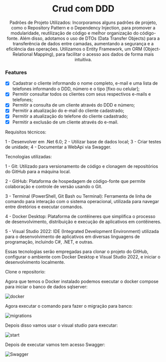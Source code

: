 <h1 align="center">Crud com DDD</h1>

<p align="center">Padrões de Projeto Utilizados: Incorporamos alguns padrões de projeto, como o Repository Pattern e o Dependency Injection, para promover a modularidade, reutilização de código e melhor organização do código-fonte. Além disso, adotamos o uso de DTOs (Data Transfer Objects) para a transferência de dados entre camadas, aumentando a segurança e a eficiência das operações. Utilizamos o Entity Framework, um ORM (Object-Relational Mapping), para facilitar o acesso aos dados de forma mais intuitiva.</p>


### Features

- [x] Cadastrar o cliente informando o nome completo, e-mail e uma lista de telefones informando o DDD, número e o tipo [fixo ou celular];
- [x] Permitir consultar todos os clientes com seus respectivos e-mails e telefones;
- [x] Permitir a consulta de um cliente através do DDD e número;
- [x] Permitir a atualização do e-mail do cliente cadastrado;
- [x] Permitir a atualização do telefone do cliente cadastrado;
- [x] Permitir a exclusão de um cliente através do e-mail.

Requisitos técnicos:

1 - Desenvolver em .Net 6.0;
2 - Utilizar base de dados local;
3 - Criar testes de unidade;
4 - Documentar a WebApi via Swagger.

Tecnologias utilizadas:

1 - Git: Utilizado para versionamento de código e clonagem de repositórios do GitHub para a máquina local.

2 - GitHub: Plataforma de hospedagem de código-fonte que permite colaboração e controle de versão usando o Git.

3 - Terminal (PowerShell, Git Bash ou Terminal): Ferramenta de linha de comando para interação com o sistema operacional, utilizada para navegar entre diretórios e executar comandos.

4 - Docker Desktop: Plataforma de contêineres que simplifica o processo de desenvolvimento, distribuição e execução de aplicativos em contêineres.

5 - Visual Studio 2022: IDE (Integrated Development Environment) utilizada para o desenvolvimento de aplicativos em diversas linguagens de programação, incluindo C#, .NET, e outras.

Essas tecnologias serão empregadas para clonar o projeto do GitHub, configurar o ambiente com Docker Desktop e Visual Studio 2022, e iniciar o desenvolvimento localmente.

Clone o repositorio:

Agora que temos o Docker instalado podemos executar o docker compose para iniciar o banco de dados sqlserver:

![docker](https://github.com/diegopires1992/crud-ddd/assets/66563440/293e90b4-cc50-431c-97f9-e7f46a5c8fc1)

Agora executar o comando para fazer o migração para banco:

![migrations](https://github.com/diegopires1992/crud-ddd/assets/66563440/ea61921f-5c2d-4567-ac8c-af8a5a17b905)

Depois disso vamos usar o visual studio para executar:

![start](https://github.com/diegopires1992/crud-ddd/assets/66563440/99a3450f-8b12-4c62-89ce-288fa2dae780)

Depois de executar vamos tem acesso Swagger:


![Swagger](https://github.com/diegopires1992/crud-ddd/assets/66563440/5ce00a4c-d452-47b9-8cf8-a33ae5ac3a5c)




